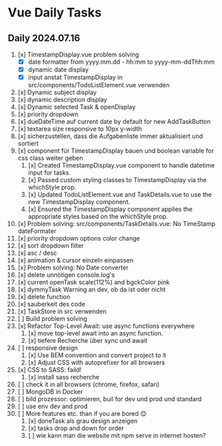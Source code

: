 # Vue Daily Tasks
## Daily 2024.07.16
1. [x] TimestampDisplay.vue problem solving
    - [x] date formatter from yyyy.mm.dd - hh:mm to yyyy-mm-ddThh:mm
    - [x] dynamic date display
    - [x] input anstat TimestampDisplay in src/components/TodoListElement.vue verwenden
2. [x] Dynamic subject display
3. [x] dynamic description display
4. [x] Dynamic selected Task & openDisplay
5. [x] priority dropdown
6. [x] dueDateTime auf current date by default for new AddTaskButton
7. [x] textarea size responsive to 10px y-width 
8. [x] sicherzustellen, dass die Aufgabenliste immer aktualisiert und sortiert 
9. [x] component für TimestampDisplay bauen und boolean variable for css class weiter geben 
   1.  [x] Created TimestampDisplay.vue component to handle datetime input for tasks.
   2.  [x] Passed custom styling classes to TimestampDisplay via the whichStyle prop.
   3.  [x] Updated TodoListElement.vue and TaskDetails.vue to use the new TimestampDisplay component.
   4.  [x] Ensured the TimestampDisplay component applies the appropriate styles based on the whichStyle prop.
10. [x] Problem solving: src/components/TaskDetails.vue: No TimeStamp dateFormater
11. [x] priority dropdown options color change
12. [x] sort dropdown filter
   1. [x] asc / desc
   2. [x] animation & cursor einzeln einpassen
   3. [x] Problem solving: No Date converter
   4. [x] delete unnötigen console.log's
13. [x] current openTask scale(112%) and bgckColor pink
14. [x] dymmyTask Warning an dev, ob da ist oder nicht
15. [x] delete function
16. [x] sauberkeit des code
17. [x] TaskStore in src verwenden
18. [ ] Build problem solving
19. [x] Refactor Top-Level Await: use async functions everywhere
    1.  [x] move top-level await into an async function.    
    2.  [x] tiefere Recherche über sync und await
20. [ ] responsive design
    1.  [x] Use BEM convention and convert project to it 
    2.  [x] Adjust CSS with autoprefixer for all browsers
21. [x] CSS to SASS: faild!
    1.  [x] install sass recherche
22. [ ] check it in all browsers (chrome, firefox, safari)
23. [ ] MongoDB in Docker
24. [ ] bild prozessor: optimieren, buil for dev und prod und standard
25. [ ] use env dev and prod
26. [ ] More features etc. than if you are bored 😊
    1.  [x] doneTask als grau design anzeigen
    2.  [x] tasks drop and down for order
    3.  [ ] wie kann man die website mit npm serve in internet hosten?










